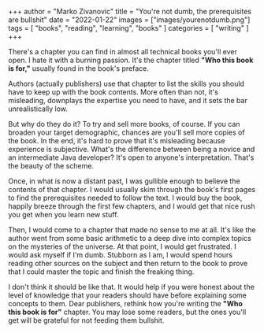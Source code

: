 +++
author = "Marko Zivanovic"
title = "You're not dumb, the prerequisites are bullshit"
date = "2022-01-22"
images = ["images/yourenotdumb.png"]
tags = [
    "books", "reading", "learning", "books"
]
categories = [
    "writing"
]
+++

There's a chapter you can find in almost all technical books you'll ever open. I hate it with a burning passion. It's the chapter titled **"Who this book is for,"** usually found in the book's preface.

Authors (actually publishers) use that chapter to list the skills you should have to keep up with the book contents. More often than not, it's misleading, downplays the expertise you need to have, and it sets the bar unrealistically low.

But why do they do it? To try and sell more books, of course. If you can broaden your target demographic, chances are you'll sell more copies of the book. In the end, it's hard to prove that it's misleading because experience is subjective. What's the difference between being a novice and an intermediate Java developer? It's open to anyone's interpretation. That's the beauty of the scheme.

Once, in what is now a distant past, I was gullible enough to believe the contents of that chapter. I would usually skim through the book's first pages to find the prerequisites needed to follow the text. I would buy the book, happily breeze through the first few chapters, and I would get that nice rush you get when you learn new stuff.

Then, I would come to a chapter that made no sense to me at all. It's like the author went from some basic arithmetic to a deep dive into complex topics on the mysteries of the universe. At that point, I would get frustrated. I would ask myself if I'm dumb. Stubborn as I am, I would spend hours reading other sources on the subject and then return to the book to prove that I could master the topic and finish the freaking thing.

I don't think it should be like that. It would help if you were honest about the level of knowledge that your readers should have before explaining some concepts to them. Dear publishers, rethink how you're writing the **"Who this book is for"** chapter. You may lose some readers, but the ones you'll get will be grateful for not feeding them bullshit.